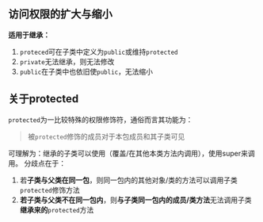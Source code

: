 ## 访问权限的扩大与缩小
**适用于继承：**
1. `proteced`可在子类中定义为`public`或维持`protected`
2. `private`无法继承，则无法修改
3. `public`在子类中也依旧使`public`，无法缩小

## 关于protected
`protected`为一比较特殊的权限修饰符，通俗而言其功能为：
> 被`protected`修饰的成员对于本包成员和其子类可见

可理解为：继承的子类可以使用（覆盖/在其他本类方法内调用），使用super来调用。
分歧点在于：
1. 若**子类与父类在同一包**，则同一包内的其他对象/类的方法可以调用子类`protected`修饰方法
2. **若子类与父类不在同一包内**，则**与子类同一包内的成员/类方法**无法调用子类**继承来的**`protected`方法
